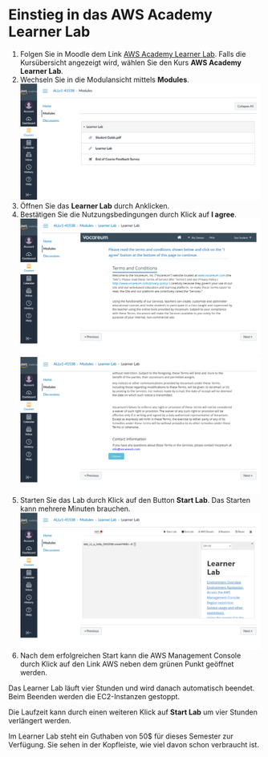 # Einstieg in das AWS Academy Learner Lab

1. Folgen Sie in Moodle dem Link [AWS Academy Learner Lab](https://awsacademy.instructure.com/). Falls die Kursübersicht angezeigt wird, wählen Sie den Kurs **AWS Academy Learner Lab**.
1. Wechseln Sie in die Modulansicht mittels **Modules**. ![](media/learner-lab-1.png)
1. Öffnen Sie das **Learner Lab** durch Anklicken.
1. Bestätigen Sie die Nutzungsbedingungen durch Klick auf **I agree**. ![](media/learner-lab-4.png) ![](media/learner-lab-3.png)
1. Starten Sie das Lab durch Klick auf den Button **Start Lab**. Das Starten kann mehrere Minuten brauchen. ![](media/learner-lab-2.png)
1. Nach dem erfolgreichen Start kann die AWS Management Console durch Klick auf den Link AWS neben dem grünen Punkt geöffnet werden.

Das Learner Lab läuft vier Stunden und wird danach automatisch beendet. Beim Beenden werden die EC2-Instanzen gestoppt.

Die Laufzeit kann durch einen weiteren Klick auf **Start Lab** um vier Stunden verlängert werden.

Im Learner Lab steht ein Guthaben von 50$ für dieses Semester zur Verfügung. Sie sehen in der Kopfleiste, wie viel davon schon verbraucht ist.
